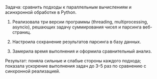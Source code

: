 Задача: сравнить подходы к параллельным вычислениям и асинхронной обработке в Python.
1) Реализовала три версии программы (threading, multiprocessing, asyncio), решающих задачу суммирования чисел и парсинга веб-страниц.

2) Настроила сохранение результатов парсинга в базу данных.
3) Замерила время выполнения и оформила сравнительный анализ. 

Результат: поняла сильные и слабые стороны каждого подхода; показала ускорение выполнения задач до 3–5 раз по сравнению с синхронной реализацией.